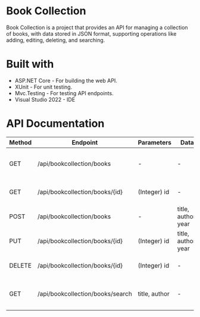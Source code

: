 # Book Collection

Book Collection is a project that provides an API for managing a collection of books, with data stored in JSON format, supporting operations like adding, editing, deleting, and searching.

# Built with

- ASP.NET Core - For building the web API.
- XUnit - For unit testing.
- Mvc.Testing - For testing API endpoints.
- Visual Studio 2022 - IDE

# API Documentation
| **Method** | **Endpoint**                          | **Parameters**                  | **Data**                    | **Description**                                                 |
|------------|---------------------------------------|---------------------------------|-----------------------------|-----------------------------------------------------------------|
| GET | /api/bookcollection/books             | -                            | -                        | Return all books in the collection                       |
| GET | /api/bookcollection/books/{id}        | (Integer) id                    | -                        |Return a book with a specific id                        |
| POST | /api/bookcollection/books             | -                            |  title, author, year        | Create a new book                                       |
| PUT | /api/bookcollection/books/{id}        | (Integer) id                    |  title, author, year     | Update a book with a specific id                         |
| DELETE | /api/bookcollection/books/{id}      | (Integer) id                    | -                     | Delete a book with a specific id                         |
|GET | /api/bookcollection/books/search      | title, author        | -                        | Search books by title or author                         |
